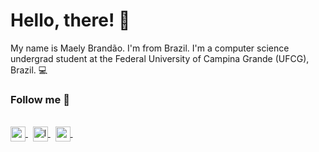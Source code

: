 # Hello, there! :frog:

My name is Maely Brandão. I'm from Brazil. I'm a computer science undergrad student at the Federal University of Campina Grande (UFCG), Brazil. :computer:

### Follow me :frog:
&nbsp;
<br>
<a href="mailto:maely.brandao@ccc.ufcg.edu.br">
  <img src="https://i.imgur.com/aprOdP9.png" width="24px" alt="gmail" align="center">
</a>
&nbsp;
<a href="https://www.last.fm/pt/user/princesatop">
  <img src="https://i.imgur.com/misccBf.png" width="24px" alt="last fm" align="center">
</a>
&nbsp;
<a href="https://open.spotify.com/user/mxlysb?si=14TKj3U1R0elM_3W5_j8HA">
  <img src="https://i.imgur.com/8zYOYoc.png" width="24px" alt="spotify" align="center">
</a>
&nbsp;
<br>
